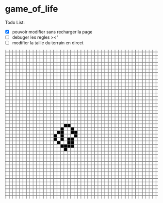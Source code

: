 # game_of_life

Todo List:  
  - [x] pouvoir modifier sans recharger la page
  - [ ] debuger les regles ><"
  - [ ] modifier la taille du terrain en direct

![](game_of_life/images/inutile_sur_20.gif)

